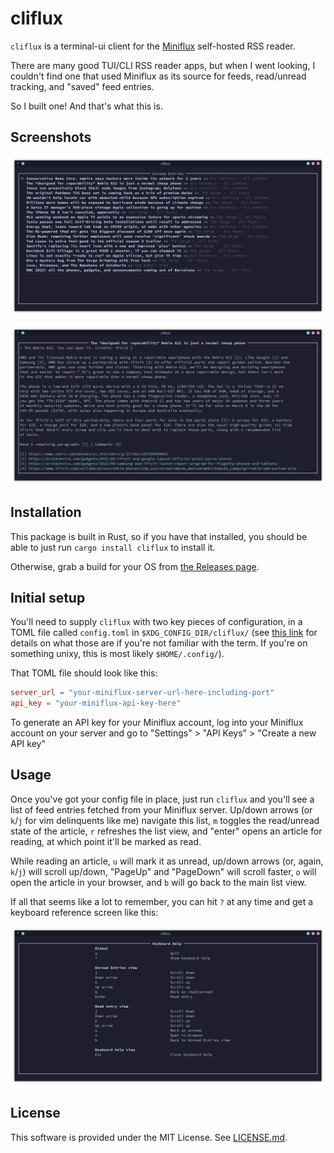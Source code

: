 # cliflux

`cliflux` is a terminal-ui client for the [Miniflux](https://miniflux.app/) self-hosted RSS reader.

There are many good TUI/CLI RSS reader apps, but when I went looking, I couldn't find one that used Miniflux as its 
source for feeds, read/unread tracking, and "saved" feed entries.

So I built one! And that's what this is.

## Screenshots

![A screenshot of cliflux showing the "unread entries" list](./screenshots/entry_list.png)

![A screenshot of cliflux showing the "read entry" view](./screenshots/read_entry.png)

## Installation

This package is built in Rust, so if you have that installed, you should be able to just run `cargo install cliflux` to install it.

Otherwise, grab a build for your OS from [the Releases page](https://github.com/spencerwi/cliflux/releases).

## Initial setup

You'll need to supply `cliflux` with two key pieces of configuration, in a TOML file called `config.toml` in
`$XDG_CONFIG_DIR/cliflux/` (see [this link](https://wiki.archlinux.org/title/XDG_Base_Directory) for details on what
those are if you're not familiar with the term. If you're on something unixy, this is most likely `$HOME/.config/`).

That TOML file should look like this:

```toml
server_url = "your-miniflux-server-url-here-including-port"
api_key = "your-miniflux-api-key-here"
```

To generate an API key for your Miniflux account, log into your Miniflux account on your server and go to 
"Settings" > "API Keys" > "Create a new API key"

## Usage

Once you've got your config file in place, just run `cliflux` and you'll see a list of feed entries fetched 
from your Miniflux server. Up/down arrows (or `k`/`j` for vim delinquents like me) navigate this list, `m` toggles 
the read/unread state of the article, `r` refreshes the list view, and "enter" opens an article for reading, at which 
point it'll be marked as read. 

While reading an article, `u` will mark it as unread, up/down arrows (or, again, `k`/`j`) will scroll up/down, "PageUp"
and "PageDown" will scroll faster, `o` will open the article in your browser, and `b` will go back to the main list view.

If all that seems like a lot to remember, you can hit `?` at any time and get a keyboard reference screen like this:

![A screenshot of cliflux showing the keyboard reference screen](./screenshots/keyboard_help.png)

## License 

This software is provided under the MIT License. See [LICENSE.md](./LICENSE.md).
